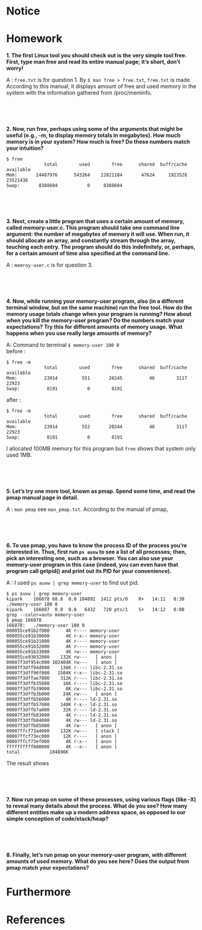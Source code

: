 
# Notice

# Homework

**1. The first Linux tool you should check out is the very simple tool free. First, type man free and read its entire manual page; it’s short, don’t worry!**

A : `free.txt` is for question 1. By `$ man free > free.txt`, `free.txt` is made. According to this manual, it displays amount of free and used memory in the system with the information gathered from /proc/meminfo.

<br><br><br>

**2. Now, run free, perhaps using some of the arguments that might be useful (e.g., -m, to display memory totals in megabytes). How much memory is in your system? How much is free? Do these numbers match your intuition?**

  ```
  $ free
                total        used        free      shared  buff/cache   available
  Mem:       24487976      543264    22021184       47624     1923528    23521436
  Swap:       8388604           0     8388604

  ```

<br><br><br>

**3. Next, create a little program that uses a certain amount of memory, called memory-user.c. This program should take one command line argument: the number of megabytes of memory it will use. When run, it should allocate an array, and constantly stream through the array, touching each entry. The program should do this indefinitely, or, perhaps, for a certain amount of time also specified at the command line.**

A : `memroy-user.c` is for question 3. 

<br><br><br>

**4. Now, while running your memory-user program, also (in a different terminal window, but on the same machine) run the free tool. How do the memory usage totals change when your program is running? How about when you kill the memory-user program? Do the numbers match your expectations? Try this for different amounts of memory usage. What happens when you use really large amounts of memory?**

A: Command to terminal `$ memory-user 100 0`  
before : 
  ```
  $ free -m
                total        used        free      shared  buff/cache   available
  Mem:          23914         551       20245          46        3117       22923
  Swap:          8191           0        8191
  ```
after : 
  ```
  $ free -m
                total        used        free      shared  buff/cache   available
  Mem:          23914         552       20244          46        3117       22923
  Swap:          8191           0        8191
  ```
  I allocated 100MB memory for this program but `free` shows that system only used 1MB. 
  
<br><br><br>

**5. Let’s try one more tool, known as pmap. Spend some time, and read the pmap manual page in detail.**

A : `man pmap` see `man_pmap.txt`. According to the manual of pmap, 

<br><br><br>

**6. To use pmap, you have to know the process ID of the process you’re interested in. Thus, first run `ps auxw` to see a list of all processes; then, pick an interesting one, such as a browser. You can also use your memory-user program in this case (indeed, you can even have that program call getpid() and print out its PID for your convenience).**

A : I used `ps auxw | grep memory-user` to find out pid.

  ```
  $ ps auxw | grep memory-user
  kipark    166078 68.8  0.0 104892  1412 pts/0    R+   14:11   0:38 ./memory-user 100 0
  kipark    166087  0.0  0.0   6432   720 pts/1    S+   14:12   0:00 grep --color=auto memory-user
  $ pmap 166078
  166078:   ./memory-user 100 0
  000055ce91b2f000      4K r---- memory-user
  000055ce91b30000      4K r-x-- memory-user
  000055ce91b31000      4K r---- memory-user
  000055ce91b32000      4K r---- memory-user
  000055ce91b33000      4K rw--- memory-user
  000055ce93032000    132K rw---   [ anon ]
  00007f3df954c000 102404K rw---   [ anon ]
  00007f3dff94d000    136K r---- libc-2.31.so
  00007f3dff96f000   1504K r-x-- libc-2.31.so
  00007f3dffae7000    312K r---- libc-2.31.so
  00007f3dffb35000     16K r---- libc-2.31.so
  00007f3dffb39000      8K rw--- libc-2.31.so
  00007f3dffb3b000     24K rw---   [ anon ]
  00007f3dffb56000      4K r---- ld-2.31.so
  00007f3dffb57000    140K r-x-- ld-2.31.so
  00007f3dffb7a000     32K r---- ld-2.31.so
  00007f3dffb83000      4K r---- ld-2.31.so
  00007f3dffb84000      4K rw--- ld-2.31.so
  00007f3dffb85000      4K rw---   [ anon ]
  00007ffcf73a4000    132K rw---   [ stack ]
  00007ffcf73ec000     12K r----   [ anon ]
  00007ffcf73ef000      4K r-x--   [ anon ]
  ffffffffff600000      4K --x--   [ anon ]
  total           104896K
  ```
The result shows  

<br><br><br>

**7. Now run pmap on some of these processes, using various flags (like -X) to reveal many details about the process. What do you see? How many different entities make up a modern address space, as opposed to our simple conception of code/stack/heap?**

<br><br><br>

**8. Finally, let’s run pmap on your memory-user program, with different amounts of used memory. What do you see here? Does the output from pmap match your expectations?**

# Furthermore

# References
